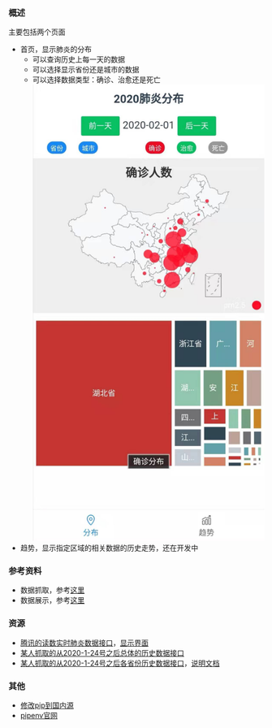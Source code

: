 ### 概述
主要包括两个页面
- 首页，显示肺炎的分布
  - 可以查询历史上每一天的数据
  - 可以选择显示省份还是城市的数据
  - 可以选择数据类型：确诊、治愈还是死亡
![home page](/doc/home.jpg)
- 趋势，显示指定区域的相关数据的历史走势，还在开发中


### 参考资料
- 数据抓取，参考[这里](https://github.com/BlankerL/DXY-2019-nCoV-Crawler)
- 数据展示，参考[这里](https://blog.csdn.net/xufive/article/details/104093197)

### 资源
- [腾讯的读数实时肺炎数据接口](https://service-f9fjwngp-1252021671.bj.apigw.tencentcs.com/release/pneumonia)，[显示界面](https://news.qq.com/zt2020/page/feiyan.htm#charts)
- [某人抓取的从2020-1-24号之后总体的历史数据接口](https://lab.isaaclin.cn/nCoV/api/overall?latest=0)
- [某人抓取的从2020-1-24号之后各省份历史数据接口](https://lab.isaaclin.cn/nCoV/api/area?latest=0)，[说明文档](https://lab.isaaclin.cn/nCoV/)


### 其他
- [修改pip到国内源](https://www.cnblogs.com/schut/p/10410087.html)
- [pipenv官网](https://github.com/pypa/pipenv)